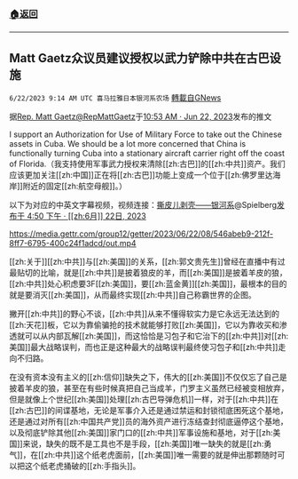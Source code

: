 ###  [:house:返回](README.md)
---


## Matt Gaetz众议员建议授权以武力铲除中共在古巴设施
`6/22/2023 9:14 AM UTC 喜马拉雅日本银河系农场` [轉載自GNews](https://gnews.org/articles/1403407)

         

据[Rep. Matt Gaetz](https://twitter.com/RepMattGaetz)[@RepMattGaetz](https://twitter.com/RepMattGaetz)于[10:53 AM · Jun 22, 2023](https://twitter.com/RepMattGaetz/status/1671712917379579910)发布的推文

I support an Authorization for Use of Military Force to take out the Chinese assets in Cuba. We should be a lot more concerned that China is functionally turning Cuba into a stationary aircraft carrier right off the coast of Florida.（我支持使用军事武力授权来清除[[zh:古巴]]的[[zh:中共]]资产。我们应该更加关注[[zh:中国]]正在将[[zh:古巴]]功能上变成一个位于[[zh:佛罗里达海岸]]附近的固定[[zh:航空母舰]]。）

以下为对应的中英文字幕视频，视频连接：[撕皮儿剥壳——银河系](https://gettr.com/user/spielberg)@Spielberg[发布于 4:50 下午 · [[zh:6月]] 22日, 2023](https://gettr.com/post/p2k9ena3394)

https://media.gettr.com/group12/getter/2023/06/22/08/546abeb9-212f-8ff7-6795-400c24f1adcd/out.mp4

[[zh:关于]][[zh:中共]]与[[zh:美国]]的关系，[[zh:郭文贵先生]]曾经在直播中有过最贴切的比喻，就是[[zh:中共]]是披着狼皮的羊，而[[zh:美国]]是披着羊皮的狼，[[zh:中共]]处心积虑要3F[[zh:美国]]，要[[zh:蓝金黄]][[zh:美国]]，最根本的目的就是要消灭[[zh:美国]]，从而最终实现[[zh:中共]]自己称霸世界的企图。

撇开[[zh:中共]]的野心不谈，[[zh:中共]]从来不懂得软实力是它永远无法达到的[[zh:天花]]板，它以为靠偷骗抢的技术就能够打败[[zh:美国]]，它以为靠收买和渗透就可以从内部瓦解[[zh:美国]]，而这恰恰是习包子和它治下的[[zh:中共]]对[[zh:美国]]最大战略误判，而也正是这种最大的战略误判最终使习包子和[[zh:中共]]走向不归路。

在没有资本没有主义的[[zh:信仰]]缺失之下，伟大的[[zh:美国]]不仅仅忘了自己是披着羊皮的狼，甚至在有些时候真把自己当成羊，门罗主义虽然已经被变相放弃，但是就像上个世纪[[zh:美国]]处理[[zh:古巴导弹危机]]一样，对于[[zh:中共]]在[[zh:古巴]]的间谍基地，无论是军事介入还是通过禁运和封锁彻底困死这个基地，还是通过对所有[[zh:中国共产党]]员的海外资产进行冻结查封彻底逼停这个基地，以及彻底铲除其他[[zh:美国]]家门口的[[zh:中共]]军事设施和基地，对于[[zh:美国]]来说，缺失的既不是工具也不是手段，[[zh:美国]]唯一缺失的就是[[zh:勇气]]，在[[zh:中共]]这个纸老虎面前，[[zh:美国]]唯一需要的就是伸出那颗随时可以把这个纸老虎捅破的[[zh:手指头]]。
